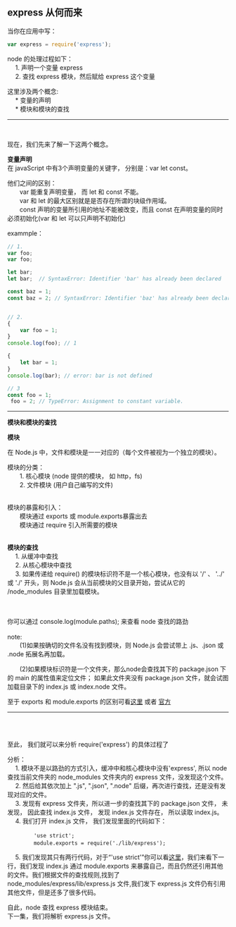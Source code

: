 ## express 从何而来

当你在应用中写：  
```javascript
var express = require('express'); 
```

node 的处理过程如下：  
&emsp; 1. 声明一个变量 express  
&emsp; 2. 查找 express 模块，然后赋给 express 这个变量

这里涉及两个概念:  
&emsp; * 变量的声明  
&emsp; * 模块和模块的查找    

---
<br />

现在，我们先来了解一下这两个概念。


**变量声明** <br />
在 javaScript 中有3个声明变量的关键字， 分别是：var let const。

他们之间的区别：  
&emsp;&emsp;var 能重复声明变量， 而 let 和 const 不能。  
&emsp;&emsp;var 和 let 的最大区别就是是否存在所谓的块级作用域。  
&emsp;&emsp;const 声明的变量所引用的地址不能被改变，而且 const 在声明变量的同时必须初始化(var 和 let 可以只声明不初始化)

exammple：  
```javascript
// 1.  
var foo;  
var foo;

let bar;  
let bar;  // SyntaxError: Identifier 'bar' has already been declared

const baz = 1;  
const baz = 2; // SyntaxError: Identifier 'baz' has already been declared


// 2.  
{
    var foo = 1;  
}  
console.log(foo); // 1

{
    let bar = 1;
}  
console.log(bar); // error: bar is not defined  

// 3  
const foo = 1;  
 foo = 2; // TypeError: Assignment to constant variable.
```

---

**模块和模块的查找**

**模块**  

在 Node.js 中，文件和模块是一一对应的（每个文件被视为一个独立的模块）。  

模块的分类：   
&emsp;&emsp;1. 核心模块 (node 提供的模块， 如 http，fs)  
&emsp;&emsp;2. 文件模块 (用户自己编写的文件)  

<br />
模块的暴露和引入：  <br />
&emsp;&emsp;模块通过 exports 或 module.exports暴露出去  <br />
&emsp;&emsp;模块通过 require 引入所需要的模块 <br />
<br >  

**模块的查找**
<br />
&emsp; 1. 从缓冲中查找  <br />
&emsp; 2. 从核心模块中查找 <br />
&emsp; 3. 如果传递给 require() 的模块标识符不是一个核心模块，也没有以 '/' 、 '../' 或 './' 开头，则 Node.js 会从当前模块的父目录开始，尝试从它的 /node_modules 目录里加载模块。  

<br />
<br />
你可以通过 console.log(module.paths); 来查看 node 查找的路劲

<br />
<br />
note: <br />
&emsp;&emsp;(1)如果按确切的文件名没有找到模块，则 Node.js 会尝试带上 .js、.json 或 .node 拓展名再加载。

&emsp;&emsp;(2)如果模块标识符是一个文件夹，那么node会查找其下的 package.json 下的 main 的属性值来定位文件； 如果此文件夹没有 package.json 文件，就会试图加载目录下的 index.js 或 index.node 文件。

至于 exports 和 module.exports 的区别可看[这里](https://github.com/foobull/explore-express/blob/master/apiExample/exportsWithModuleExports.js)
或者 [官方](http://nodejs.cn/api/modules.html#modules_exports_shortcut)

----

<br />
<br />

至此， 我们就可以来分析 require('express') 的具体过程了  

分析：  
&emsp; 1. 模块不是以路劲的方式引入，缓冲中和核心模块中没有'express', 所以 node 查找当前文件夹的 node_modules 文件夹内的 express 文件，没发现这个文件。  
&emsp; 2. 然后给其依次加上 ".js", ".json", ".node" 后缀，再次进行查找，还是没有发现对应的文件。  
&emsp; 3. 发现有 express 文件夹，所以进一步的查找其下的 package.json 文件， 未发现， 因此查找 index.js 文件， 发现 index.js 文件存在， 所以读取 index.js。  
&emsp; 4. 我们打开 index.js 文件， 我们发现里面的代码如下：  

&emsp;&emsp;&emsp;&emsp; `'use strict';`  
&emsp;&emsp;&emsp;&emsp; `module.exports = require('./lib/express');`  

&emsp; 5. 我们发现其只有两行代码，对于“'use strict'”你可以看[这里](https://developer.mozilla.org/zh-CN/docs/Web/JavaScript/Reference/Strict_mode)，我们来看下一行，我们发现 index.js 通过 module.exports 来暴露自己，而且仍然还引用其他的文件。我们根据文件的查找规则,找到了 node_modules/express/lib/express.js 文件,我们发下 express.js 文件仍有引用其他文件，但是还多了很多代码。


自此，node 查找 express 模块结束。  <br />
下一集，我们将解析 express.js 文件。
